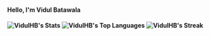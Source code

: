 <h4>Hello, I'm Vidul Batawala<h4>

![VidulHB's Stats](https://github-readme-stats.vercel.app/api?username=VidulHB&theme=dark&show_icons=true&hide_border=true&count_private=true)
![VidulHB's Top Languages](https://github-readme-stats.vercel.app/api/top-langs/?username=VidulHB&theme=dark&show_icons=true&hide_border=true&layout=compact)
![VidulHB's Streak](https://github-readme-streak-stats.herokuapp.com/?user=VidulHB&theme=dark&hide_border=true)

